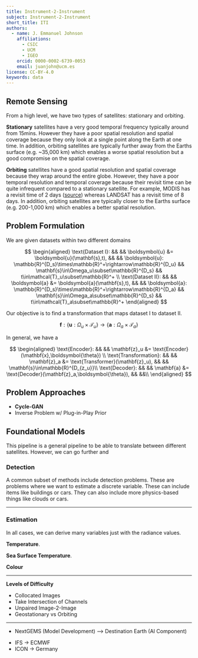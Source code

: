 ```yaml
---
title: Instrument-2-Instrument
subject: Instrument-2-Instrument
short_title: ITI
authors:
  - name: J. Emmanuel Johnson
    affiliations:
      - CSIC
      - UCM
      - IGEO
    orcid: 0000-0002-6739-0053
    email: juanjohn@ucm.es
license: CC-BY-4.0
keywords: data
---
```



## Remote Sensing


From a high level, we have two types of satellites: stationary and orbiting.

**Stationary** satellites have a very good temporal frequency typically around from 15mins. 
However they have a poor spatial resolution and spatial coverage because they only look at a single point along the Earth at one time.
In addition, orbiting satellites are typically further away from the Earths surface (e.g. ~35,000 km) which enables a worse spatial resolution but a good compromise on the spatial coverage.

**Orbiting** satellites have a good spatial resolution and spatial coverage because they wrap around the entire globe. 
However, they have a poor temporal resolution and temporal coverage because their revisit time can be quite infrequent compared to a stationary satellite.
For example, MODIS has a revisit time of 2 days ([source](https://gisgeography.com/modis-satellite/)) whereas LANDSAT has a revisit time of 8 days.
In addition, orbiting satellites are typically closer to the Earths surface (e.g. 200-1,000 km) which enables a better spatial resolution.

## Problem Formulation

We are given datasets within two different domains

$$
\begin{aligned}
\text{Dataset I}: && &&
\boldsymbol{u} &= \boldsymbol{u}(\mathbf{s},t), && &&
\boldsymbol{u}: \mathbb{R}^{D_s}\times\mathbb{R}^+\rightarrow\mathbb{R}^{D_u} && 
\mathbf{s}\in\Omega_u\subset\mathbb{R}^{D_s} &&
t\in\mathcal{T}_u\subset\mathbb{R}^+ \\
\text{Dataset II}: && &&
\boldsymbol{a} &= \boldsymbol{a}(\mathbf{s},t), && &&
\boldsymbol{a}: \mathbb{R}^{D_s}\times\mathbb{R}^+\rightarrow\mathbb{R}^{D_a} && 
\mathbf{s}\in\Omega_a\subset\mathbb{R}^{D_s} &&
t\in\mathcal{T}_a\subset\mathbb{R}^+ 
\end{aligned}
$$

Our objective is to find a transformation that maps dataset I to dataset II.

$$
\boldsymbol{f}: \left\{\boldsymbol{u}:\Omega_u\times\mathcal{T}_u\right\}
\rightarrow\left\{\boldsymbol{a}:\Omega_a\times\mathcal{T}_a\right\}
$$

In general, we have a 

$$
\begin{aligned}
\text{Encoder}: && &&
\mathbf{z}_u &= \text{Encoder}(\mathbf{x},\boldsymbol{\theta}) \\
\text{Transformation}: && &&
\mathbf{z}_a &= \text{Transformer}(\mathbf{z}_u), && &&
\mathbf{s}\in\mathbb{R}^{D_{z_u}}\\
\text{Decoder}: && &&
\mathbf{a} &= \text{Decoder}(\mathbf{z}_a,\boldsymbol{\theta}), && &&\\
\end{aligned}
$$

## Problem Approaches

* **Cycle-GAN**
* Inverse Problem w/ Plug-in-Play Prior

## Foundational Models

This pipeline is a general pipeline to be able to translate between different satellites. 
However, we can go further and


### Detection

A common subset of methods include detection problems.
These are problems where we want to estimate a discrete variable.
These can include items like buildings or cars.
They can also include more physics-based things like clouds or cars.


***
### Estimation

In all cases, we can derive many variables just with the radiance values.

**Temperature**.

**Sea Surface Temperature**.

**Colour**


***

**Levels of Difficulty**

* Collocated Images
* Take Intersection of Channels
* Unpaired Image-2-Image
* Geostationary vs Orbiting


***

* NextGEMS (Model Development) --> Destination Earth (AI Component)
- IFS -> ECMWF
- ICON -> Germany